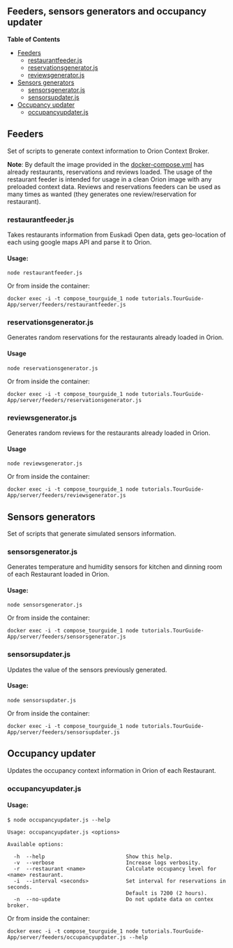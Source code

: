 ## Feeders, sensors generators and occupancy updater

**Table of Contents**

- [Feeders](#feeders)
	- [restaurantfeeder.js](#restaurantfeeder.js)
	- [reservationsgenerator.js](#reservationsgenerator.js)
	- [reviewsgenerator.js](#reviewsgenerator.js)
- [Sensors generators](#sensors-generators)
	- [sensorsgenerator.js](#sensorsgenerator.js)
	- [sensorsupdater.js](#sensorsupdater.js)
- [Occupancy updater](#occupancy-updater)
	- [occupancyupdater.js](#occupancyupdater.js)

## Feeders

Set of scripts to generate context information to Orion Context Broker.

**Note**: By default the image provided in the [docker-compose.yml](https://raw.githubusercontent.com/Fiware/tutorials.TourGuide-App/release/0.5/docker/compose/docker-compose.yml) has already restaurants, reservations and reviews loaded. The usage of the restaurant feeder is intended for usage in a clean Orion image with any preloaded context data. Reviews and reservations feeders can be used as many times as wanted (they generates one review/reservation for restaurant).

### restaurantfeeder.js

Takes restaurants information from Euskadi Open data, gets geo-location of each using google maps API and parse it to Orion.

#### Usage:

```
node restaurantfeeder.js
```

Or from inside the container:

```
docker exec -i -t compose_tourguide_1 node tutorials.TourGuide-App/server/feeders/restaurantfeeder.js
```

### reservationsgenerator.js

Generates random reservations for the restaurants already loaded in Orion.

#### Usage

```
node reservationsgenerator.js
```

Or from inside the container:

```
docker exec -i -t compose_tourguide_1 node tutorials.TourGuide-App/server/feeders/reservationsgenerator.js
```

### reviewsgenerator.js

Generates random reviews for the restaurants already loaded in Orion.

#### Usage

```
node reviewsgenerator.js
```

Or from inside the container:

```
docker exec -i -t compose_tourguide_1 node tutorials.TourGuide-App/server/feeders/reviewsgenerator.js
```

## Sensors generators

Set of scripts that generate simulated sensors information.

### sensorsgenerator.js

Generates temperature and humidity sensors for kitchen and dinning room of each Restaurant loaded in Orion.

#### Usage:

```
node sensorsgenerator.js
```

Or from inside the container:

```
docker exec -i -t compose_tourguide_1 node tutorials.TourGuide-App/server/feeders/sensorsgenerator.js
```

### sensorsupdater.js

Updates the value of the sensors previously generated.

#### Usage:

```
node sensorsupdater.js
```

Or from inside the container:

```
docker exec -i -t compose_tourguide_1 node tutorials.TourGuide-App/server/feeders/sensorsupdater.js
```

## Occupancy updater

Updates the occupancy context information in Orion of each Restaurant.

### occupancyupdater.js

#### Usage:

```
$ node occupancyupdater.js --help

Usage: occupancyupdater.js <options>

Available options:

  -h  --help                          Show this help.
  -v  --verbose                       Increase logs verbosity.
  -r  --restaurant <name>             Calculate occupancy level for <name> restaurant.
  -i  --interval <seconds>            Set interval for reservations in seconds.
                                      Default is 7200 (2 hours).
  -n  --no-update                     Do not update data on contex broker.
```

Or from inside the container:

```
docker exec -i -t compose_tourguide_1 node tutorials.TourGuide-App/server/feeders/occupancyupdater.js --help
```
